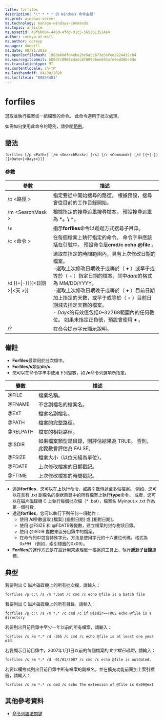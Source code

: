 ```yaml
---
title: forfiles
description: '\* * * * 的 Windows 命令主題'
ms.prod: windows-server
ms.technology: manage-windows-commands
ms.topic: article
ms.assetid: 43f6b004-446d-4fdd-91c5-5653613524a4
author: coreyp-at-msft
ms.author: coreyp
manager: dongill
ms.date: 08/21/2018
ms.openlocfilehash: 196da88dfd4ebe2be5a5c673e5afee3224432cb4
ms.sourcegitcommit: b00d7c8968c4adc8f699dbee694afe6ed36bc9de
ms.translationtype: MT
ms.contentlocale: zh-TW
ms.lasthandoff: 04/08/2020
ms.locfileid: "80844481"
---
```

# <a name="forfiles"></a>forfiles



選取並執行檔案或一組檔案的命令。 此命令適用于批次處理。

如需如何使用此命令的範例，請參閱[範例](#BKMK_examples)。

## <a name="syntax"></a>語法

```
forfiles [/p <Path>] [/m <SearchMask>] [/s] [/c <Command>] [/d [{+|-}][{<Date>|<Days>}]]
```


### <a name="parameters"></a>參數

|                     參數                      |                                                                                                                                                                                                                                                                                                    描述                                                                                                                                                                                                                                                                                                     |
|----------------------------------------------------|--------------------------------------------------------------------------------------------------------------------------------------------------------------------------------------------------------------------------------------------------------------------------------------------------------------------------------------------------------------------------------------------------------------------------------------------------------------------------------------------------------------------------------------------------------------------------------------------------------------------|
|                     /p \<路徑 >                     |                                                                                                                                                                                                                                                 指定要從中開始搜尋的路徑。 根據預設，搜尋會從目前的工作目錄開始。                                                                                                                                                                                                                                                  |
|                  /m \<SearchMask >                  |                                                                                                                                                                                                                                                           根據指定的搜尋遮罩搜尋檔案。 預設搜尋遮罩為 **\*。\\** \*。                                                                                                                                                                                                                                                           |
|                         /s                         |                                                                                                                                                                                                                                                                   指示**forfiles**命令以遞迴方式搜尋子目錄。                                                                                                                                                                                                                                                                    |
|                  /c \<命令 >                   |                                                                                                                                                                                                                                  在每個檔案上執行指定的命令。 命令字串應該括在引號中。 預設命令是**cmd/c echo @file** 。                                                                                                                                                                                                                                   |
| /d&nbsp;[{+\|-}]&#8288;[{\<日期 >\|&#8288;\<天 >}] | 選取在指定的時間範圍內，具有上次修改日期的檔案。</br>-選取上次修改日期晚于或等於（ **+** ）或早于或等於（ **-** ）指定日期的檔案，其中*date*的格式為 MM/DD/YYYY。</br>-選取上次修改日期晚于或等於（ **+** ）目前日期加上指定的天數，或早于或等於（ **-** ）目前日期減去指定天數的檔案。</br>- *Days*的有效值包括0–32768範圍內的任何數位。 如果未指定正負號，預設會使用 **+** 。 |
|                         /?                         |                                                                                                                                                                                                                                                                                        在命令提示字元顯示說明。                                                                                                                                                                                                                                                                                        |

## <a name="remarks"></a>備註

-   **Forfiles**最常用於批次檔中。
-   **Forfiles/s**類似**dir/s.**
-   您可以在命令字串中使用下列變數，如 **/c**命令列選項所指定。  

|變數|描述|
|--------|-----------|
|@FILE|檔案名稱。|
|@FNAME|不含副檔名的檔案名。|
|@EXT|檔案名副檔名。|
|@PATH|檔案的完整路徑。|
|@RELPATH|檔案的相對路徑。|
|@ISDIR|如果檔案類型是目錄，則評估結果為 TRUE。 否則，此變數會評估為 FALSE。|
|@FSIZE|檔案大小（以位元組為單位）。|
|@FDATE|上次修改檔案的日期戳記。|
|@FTIME|上次修改檔案的時間戳記。|

-   透過**forfiles**，您可以在上執行命令，或將引數傳遞至多個檔案。 例如，您可以在具有 .txt 副檔名的樹狀目錄中的所有檔案上執行**type**命令。 或者，您可以在磁片磁碟機 C 上執行每個批次檔（* .bat），檔案名 Myinput.x .txt 作為第一個引數。
-   透過**forfiles**，您可以執行下列任何一項動作：  
    -   使用 **/d**參數選取 [檔案] [絕對日期] 或 [相對日期]。
    -   使用 @FSIZE 和 @FDATE等變數，建立檔案的封存樹狀目錄。
    -   使用 @ISDIR 變數來區分目錄中的檔案。
    -   在命令列中包含特殊字元，方法是使用字元的十六進位代碼，格式為 0x*HH* （例如，索引標籤的0x09）。
-   **Forfiles**的運作方式是在設計用來處理單一檔案的工具上，執行**遞迴子目錄**旗標。

## <a name="examples"></a><a name=BKMK_examples></a>典型

若要列出 C 磁片磁碟機上的所有批次檔，請輸入：
```
forfiles /p c:\ /s /m *.bat /c cmd /c echo @file is a batch file
```
若要列出 C 磁片磁碟機上的所有目錄，請輸入：
```
forfiles /p c:\ /s /m *.* /c cmd /c if @isdir==TRUE echo @file is a directory
```
若要列出目前目錄中至少一年以前的所有檔案，請輸入：
```
forfiles /s /m *.* /d -365 /c cmd /c echo @file is at least one year old.
```
若要顯示目前目錄中，2007年1月1日以前的每個檔案的*文字檔已過期*，請輸入：
```
forfiles /s /m *.* /d -01/01/2007 /c cmd /c echo @file is outdated. 
```
若要以欄格式列出目前目錄中所有檔案的副檔名，並在擴充功能前面加上索引標籤，請輸入：
```
forfiles /s /m *.* /c cmd /c echo The extension of @file is 0x09@ext 
```

## <a name="additional-references"></a>其他參考資料

- [命令列語法關鍵](command-line-syntax-key.md)
